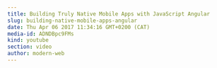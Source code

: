 ```yaml
---
title: Building Truly Native Mobile Apps with JavaScript Angular
slug: building-native-mobile-apps-angular
date: Thu Apr 06 2017 11:34:16 GMT+0200 (CAT)
media-id: ADNDBpc9FMs
kind: youtube
section: video
author: modern-web
---
```

